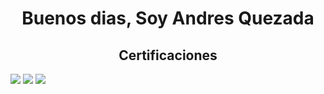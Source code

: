 

<h1 align = "center">Buenos dias, Soy Andres Quezada</h1>
<h2 align = "center">Certificaciones</h2>

<img src = "https://i.imgur.com/B0QU7yW.png">
<img src = "https://i.imgur.com/Vs7akQt.png">
<img src = "https://i.imgur.com/jenHO4x.png">



